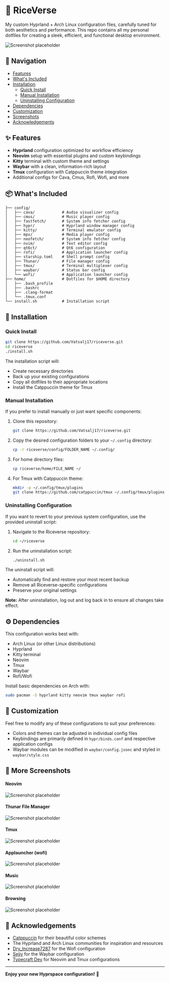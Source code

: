 # 🌌 RiceVerse

My custom Hyprland + Arch Linux configuration files, carefully tuned for both aesthetics and performance. This repo contains all my personal dotfiles for creating a sleek, efficient, and functional desktop environment.

![Screenshot placeholder](assets/Hyprland.png)

## 📑 Navigation

- [Features](#-features)
- [What's Included](#-whats-included)
- [Installation](#-installation)
  - [Quick Install](#quick-install)
  - [Manual Installation](#manual-installation)
  - [Uninstalling Configuration](#uninstalling-configuration)
- [Dependencies](#️-dependencies)
- [Customization](#-customization)
- [Screenshots](#-more-screenshots)
- [Acknowledgements](#-acknowledgements)

## ✨ Features

- **Hyprland** configuration optimized for workflow efficiency
- **Neovim** setup with essential plugins and custom keybindings
- **Kitty** terminal with custom theme and settings
- **Waybar** with a clean, information-rich layout
- **Tmux** configuration with Catppuccin theme integration
- Additional configs for Cava, Cmus, Rofi, Wofi, and more

## 📦 What's Included

```
├── config/
│   ├── cava/            # Audio visualizer config
│   ├── cmus/            # Music player config
│   ├── fastfetch/       # System info fetcher config
│   ├── hypr/            # Hyprland window manager config
│   ├── kitty/           # Terminal emulator config
│   ├── mpv/             # Media player config
│   ├── neofetch/        # System info fetcher config
│   ├── nvim/            # Text editor config
│   ├── qt6ct/           # Qt6 configuration
│   ├── rofi/            # Application launcher config
│   ├── starship.toml    # Shell prompt config
│   ├── Thunar/          # File manager config
│   ├── tmux/            # Terminal multiplexer config
│   ├── waybar/          # Status bar config
│   └── wofi/            # Application launcher config
├── home/                # Dotfiles for $HOME directory
│   ├── .bash_profile
│   ├── .bashrc
│   ├── .clang-format
│   └── .tmux.conf
└── install.sh           # Installation script
```

## 🚀 Installation

### Quick Install

```bash
git clone https://github.com/Vatsalj17/riceverse.git
cd riceverse
./install.sh
```

The installation script will:
- Create necessary directories
- Back up your existing configurations
- Copy all dotfiles to their appropriate locations
- Install the Catppuccin theme for Tmux

### Manual Installation

If you prefer to install manually or just want specific components:

1. Clone this repository:
   ```bash
   git clone https://github.com/Vatsalj17/riceverse.git
   ```

2. Copy the desired configuration folders to your `~/.config` directory:
   ```bash
   cp -r riceverse/config/FOLDER_NAME ~/.config/
   ```

3. For home directory files:
   ```bash
   cp riceverse/home/FILE_NAME ~/
   ```

4. For Tmux with Catppuccin theme:
   ```bash
   mkdir -p ~/.config/tmux/plugins
   git clone https://github.com/catppuccin/tmux ~/.config/tmux/plugins/catppuccin
   ```

### Uninstalling Configuration

If you want to revert to your previous system configuration, use the provided uninstall script:

1. Navigate to the Riceverse repository:
   ```bash
   cd ~/riceverse
   ```

2. Run the uninstallation script:
   ```bash
   ./uninstall.sh
   ```

The uninstall script will:
- Automatically find and restore your most recent backup
- Remove all Riceverse-specific configurations
- Preserve your original settings

**Note:** After uninstallation, log out and log back in to ensure all changes take effect.

## ⚙️ Dependencies

This configuration works best with:

- Arch Linux (or other Linux distributions)
- Hyprland
- Kitty terminal
- Neovim
- Tmux
- Waybar
- Rofi/Wofi

Install basic dependencies on Arch with:
```bash
sudo pacman -S hyprland kitty neovim tmux waybar rofi
```

## 🎨 Customization

Feel free to modify any of these configurations to suit your preferences:

- Colors and themes can be adjusted in individual config files
- Keybindings are primarily defined in `hypr/binds.conf` and respective application configs
- Waybar modules can be modified in `waybar/config.jsonc` and styled in `waybar/style.css`

## 📸 More Screenshots

#### Neovim
![Screenshot placeholder](assets/nvim.png)

#### Thunar File Manager
![Screenshot placeholder](assets/thunar.png)

#### Tmux
![Screenshot placeholder](assets/tmux.png)

#### Applauncher (wofi)
![Screenshot placeholder](assets/wofi.png)

#### Music
![Screenshot placeholder](assets/music.png)

#### Browsing
![Screenshot placeholder](assets/Browser.png)


## 🙏 Acknowledgements

- [Catppuccin](https://github.com/catppuccin) for their beautiful color schemes
- The Hyprland and Arch Linux communities for inspiration and resources
- [Dry_Increase7287](https://www.reddit.com/user/Dry_Increase7287/comments/1cmc96k/wofi_configuration/) for the Wofi configuration  
- [Sejjy](https://github.com/sejjy/mechabar) for the Waybar configuration
- [Typecraft Dev](https://github.com/typecraft-dev) for Neovim and Tmux configurations  

---

**Enjoy your new Hyprspace configuration!** 🚀
